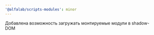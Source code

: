 ```yaml
---
'@alfalab/scripts-modules': minor
---
```


Добавлена возможность загружать монтируемые модули в shadow-DOM
